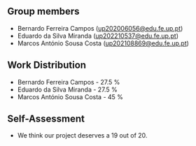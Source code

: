 ## Group members

- Bernardo Ferreira Campos (up202006056@edu.fe.up.pt)
- Eduardo da Silva Miranda (up202210537@edu.fe.up.pt)
- Marcos António Sousa Costa (up202108869@edu.fe.up.pt)

## Work Distribution

- Bernardo Ferreira Campos - 27.5 %
- Eduardo da Silva Miranda - 27.5 %
- Marcos António Sousa Costa - 45 %

## Self-Assessment

- We think our project deserves a 19 out of 20.
